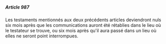 ##### Article 987

Les testaments mentionnés aux deux précédents articles deviendront nuls six mois après que les communications auront été rétablies dans le lieu où le testateur se trouve, ou six mois après qu'il aura passé dans un lieu où elles ne seront point interrompues.

